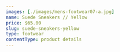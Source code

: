 ```yaml
---
images: [./images/mens-footwear07-a.jpg]
name: Suede Sneakers // Yellow
price: $65.00
slug: suede-sneakers-yellow
type: footwear
contentType: product details
---
```


